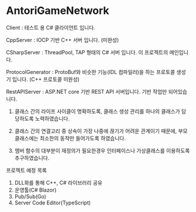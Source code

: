 # AntoriGameNetwork

Client : 테스트 용 C# 클라이언트 입니다.

CppServer : IOCP 기반 C++ 서버 입니다. (미완성)

CSharpServer : ThreadPool, TAP 형태의 C# 서버 입니다. 이 프로젝트의 메인입니다.

ProtocolGenerator : ProtoBuf와 비슷한 기능(IDL 컴파일러)을 하는 프로토콜 생성기 입니다. (C++ 프로토콜 미완성)

RestAPIServer : ASP.NET core 기반 REST API 서버입니다. 기반 작업만 되어있습니다.


1. 클래스 간의 라이프 사이클이 명확하도록, 클래스 생성 관리를 하나의 클래스가 담당하도록 노력하였습니다.

2. 클래스 간의 연결고리 중 상속이 가장 나중에 끊기가 어려운 관계이기 때문에, 부모클래스에는 최소한의 동작만 들어가도록 하였습니다.

3. 멤버 함수의 대부분이 재정의가 필요한경우 인터페이스나 가상클래스를 이용하도록 추구하였습니다.


프로젝트 예정 목록
1. DLL화를 통해 C++, C# 라이브러리 공유
2. 운영툴(C# Blazor)
3. Pub/Sub(Go)
4. Server Code Editor(TypeScript)
